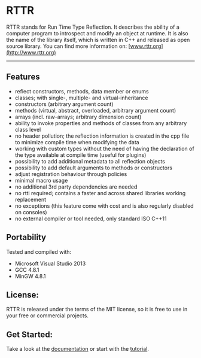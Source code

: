RTTR
====

RTTR stands for Run Time Type Reflection. 
It describes the ability of a computer program to introspect and modify an object at runtime. It is also the name of the library itself, which is written in C++ and released as open source library.
You can find more information on: [www.rttr.org](http://www.rttr.org)

----------

Features
---------
- reflect constructors, methods, data member or enums
- classes; with single-, multiple- and virtual-inheritance
- constructors (arbitrary argument count)
- methods (virtual, abstract, overloaded, arbitrary argument count)
- arrays (incl. raw-arrays; arbitrary dimension count)
- ability to invoke properties and methods of classes from any arbitrary class level
- no header pollution; the reflection information is created in the cpp file to minimize compile time when modifying the data
- working with custom types without the need of having the declaration of the type available at compile time (useful for plugins)
- possibility to add additional metadata to all reflection objects
- possibility to add default arguments to methods or constructors
- adjust registration behaviour through policies
- minimal macro usage
- no additional 3rd party dependencies are needed
- no rtti required; contains a faster and across shared libraries working replacement
- no exceptions (this feature come with cost and is also regularly disabled on consoles)
- no external compiler or tool needed, only standard ISO C++11

Portability
-----------
Tested and compiled with:
- Microsoft Visual Studio 2013
- GCC 4.8.1
- MinGW 4.8.1

License:
--------
RTTR is released under the terms of the MIT license,
so it is free to use in your free or commercial projects.


Get Started:
------------
Take a look at the [documentation](http://rttr.org/doc/rttr-0-9-5/classes.html) or start with the [tutorial](http://rttr.org/doc/rttr-0-9-5/tutorial_page.html).
